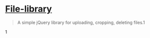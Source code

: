 <h1><a href="#file-library">File-library</a></h1>
<blockquote>A simple jQuery library for uploading, cropping, deleting files.1</blockquote>1
